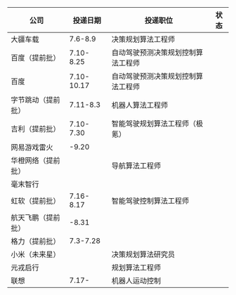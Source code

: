 | 公司               | 投递日期   | 投递职位                           | 状态 |
| ------------------ | ---------- | ---------------------------------- | ---- |
| 大疆车载           | 7.6-8.9    | 决策规划算法工程师                 |      |
| 百度（提前批）     | 7.10-8.25  | 自动驾驶预测决策规划控制算法工程师 |      |
| 百度               | 7.10-10.17 | 自动驾驶预测决策规划控制算法工程师 |      |
| 字节跳动（提前批） | 7.11-8.3   | 机器人算法工程师                   |      |
| 吉利（提前批）     | 7.10-7.30  |  智能驾驶规划算法工程师（极氪）                                  |      |
| 网易游戏雷火       | -9.20      |                                    |      |
| 华橙网络（提前批） |            | 导航算法工程师                     |      |
| 毫末智行           |            |                                    |      |
| 虹软（提前批）     | 7.16-8.17  | 智能驾驶控制算法工程师             |      |
| 航天飞鹏（提前批） | -8.31      |                                    |      |
| 格力（提前批）     | 7.3-7.28   |                                    |      |
| 小米（未来星）     |            | 决策规划算法研究员                 |      |
| 元戎启行           |            | 规划算法工程师                     |      |
| 联想               | 7.17-      | 机器人运动控制                     |      |
